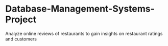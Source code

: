# Database-Management-Systems-Project
Analyze online reviews of restaurants to gain insights on restaurant ratings and customers 
